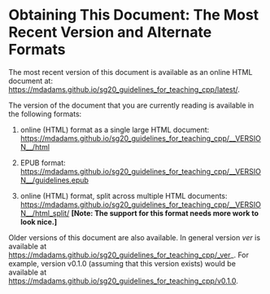 # Obtaining This Document: The Most Recent Version and Alternate Formats

The most recent version of this document is available as an online
HTML document at:
<https://mdadams.github.io/sg20_guidelines_for_teaching_cpp/latest/>.

The version of the document that you are currently reading is available in the
following formats:

  1. online (HTML) format as a single large HTML document:
  <https://mdadams.github.io/sg20_guidelines_for_teaching_cpp/__VERSION__/html>

  2. EPUB format:
  <https://mdadams.github.io/sg20_guidelines_for_teaching_cpp/__VERSION__/guidelines.epub>

  3. online (HTML) format, split across multiple HTML documents:
  <https://mdadams.github.io/sg20_guidelines_for_teaching_cpp/__VERSION__/html_split/>
  **[Note: The support for this format needs more work to look nice.]**

Older versions of this document are also available.
In general version _ver_ is available at
https://mdadams.github.io/sg20_guidelines_for_teaching_cpp/_ver_.
For example, version v0.1.0 (assuming that this version exists) would be
available at
<https://mdadams.github.io/sg20_guidelines_for_teaching_cpp/v0.1.0>.
